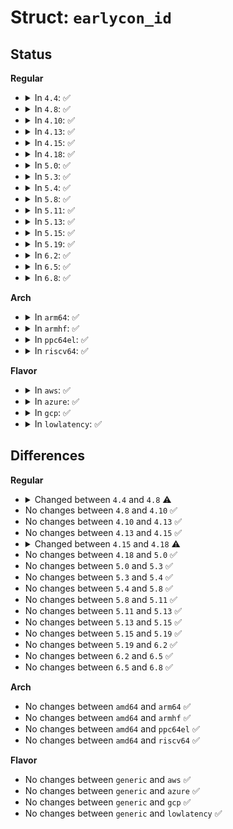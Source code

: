 # Struct: <code>earlycon_id</code>

## Status
<b>Regular</b>
<ul>
<li>
<details>
<summary>In <code>4.4</code>: ✅</summary>

```c
struct earlycon_id {
    char name[16];
    int (*setup)(struct earlycon_device *, const char *);
};
```
</details>
</li>
<li>
<details>
<summary>In <code>4.8</code>: ✅</summary>

```c
struct earlycon_id {
    char name[16];
    char compatible[128];
    int (*setup)(struct earlycon_device *, const char *);
};
```
</details>
</li>
<li>
<details>
<summary>In <code>4.10</code>: ✅</summary>

```c
struct earlycon_id {
    char name[16];
    char compatible[128];
    int (*setup)(struct earlycon_device *, const char *);
};
```
</details>
</li>
<li>
<details>
<summary>In <code>4.13</code>: ✅</summary>

```c
struct earlycon_id {
    char name[16];
    char compatible[128];
    int (*setup)(struct earlycon_device *, const char *);
};
```
</details>
</li>
<li>
<details>
<summary>In <code>4.15</code>: ✅</summary>

```c
struct earlycon_id {
    char name[16];
    char compatible[128];
    int (*setup)(struct earlycon_device *, const char *);
};
```
</details>
</li>
<li>
<details>
<summary>In <code>4.18</code>: ✅</summary>

```c
struct earlycon_id {
    char name[15];
    char name_term;
    char compatible[128];
    int (*setup)(struct earlycon_device *, const char *);
};
```
</details>
</li>
<li>
<details>
<summary>In <code>5.0</code>: ✅</summary>

```c
struct earlycon_id {
    char name[15];
    char name_term;
    char compatible[128];
    int (*setup)(struct earlycon_device *, const char *);
};
```
</details>
</li>
<li>
<details>
<summary>In <code>5.3</code>: ✅</summary>

```c
struct earlycon_id {
    char name[15];
    char name_term;
    char compatible[128];
    int (*setup)(struct earlycon_device *, const char *);
};
```
</details>
</li>
<li>
<details>
<summary>In <code>5.4</code>: ✅</summary>

```c
struct earlycon_id {
    char name[15];
    char name_term;
    char compatible[128];
    int (*setup)(struct earlycon_device *, const char *);
};
```
</details>
</li>
<li>
<details>
<summary>In <code>5.8</code>: ✅</summary>

```c
struct earlycon_id {
    char name[15];
    char name_term;
    char compatible[128];
    int (*setup)(struct earlycon_device *, const char *);
};
```
</details>
</li>
<li>
<details>
<summary>In <code>5.11</code>: ✅</summary>

```c
struct earlycon_id {
    char name[15];
    char name_term;
    char compatible[128];
    int (*setup)(struct earlycon_device *, const char *);
};
```
</details>
</li>
<li>
<details>
<summary>In <code>5.13</code>: ✅</summary>

```c
struct earlycon_id {
    char name[15];
    char name_term;
    char compatible[128];
    int (*setup)(struct earlycon_device *, const char *);
};
```
</details>
</li>
<li>
<details>
<summary>In <code>5.15</code>: ✅</summary>

```c
struct earlycon_id {
    char name[15];
    char name_term;
    char compatible[128];
    int (*setup)(struct earlycon_device *, const char *);
};
```
</details>
</li>
<li>
<details>
<summary>In <code>5.19</code>: ✅</summary>

```c
struct earlycon_id {
    char name[15];
    char name_term;
    char compatible[128];
    int (*setup)(struct earlycon_device *, const char *);
};
```
</details>
</li>
<li>
<details>
<summary>In <code>6.2</code>: ✅</summary>

```c
struct earlycon_id {
    char name[15];
    char name_term;
    char compatible[128];
    int (*setup)(struct earlycon_device *, const char *);
};
```
</details>
</li>
<li>
<details>
<summary>In <code>6.5</code>: ✅</summary>

```c
struct earlycon_id {
    char name[15];
    char name_term;
    char compatible[128];
    int (*setup)(struct earlycon_device *, const char *);
};
```
</details>
</li>
<li>
<details>
<summary>In <code>6.8</code>: ✅</summary>

```c
struct earlycon_id {
    char name[15];
    char name_term;
    char compatible[128];
    int (*setup)(struct earlycon_device *, const char *);
};
```
</details>
</li>
</ul>
<b>Arch</b>
<ul>
<li>
<details>
<summary>In <code>arm64</code>: ✅</summary>

```c
struct earlycon_id {
    char name[15];
    char name_term;
    char compatible[128];
    int (*setup)(struct earlycon_device *, const char *);
};
```
</details>
</li>
<li>
<details>
<summary>In <code>armhf</code>: ✅</summary>

```c
struct earlycon_id {
    char name[15];
    char name_term;
    char compatible[128];
    int (*setup)(struct earlycon_device *, const char *);
};
```
</details>
</li>
<li>
<details>
<summary>In <code>ppc64el</code>: ✅</summary>

```c
struct earlycon_id {
    char name[15];
    char name_term;
    char compatible[128];
    int (*setup)(struct earlycon_device *, const char *);
};
```
</details>
</li>
<li>
<details>
<summary>In <code>riscv64</code>: ✅</summary>

```c
struct earlycon_id {
    char name[15];
    char name_term;
    char compatible[128];
    int (*setup)(struct earlycon_device *, const char *);
};
```
</details>
</li>
</ul>
<b>Flavor</b>
<ul>
<li>
<details>
<summary>In <code>aws</code>: ✅</summary>

```c
struct earlycon_id {
    char name[15];
    char name_term;
    char compatible[128];
    int (*setup)(struct earlycon_device *, const char *);
};
```
</details>
</li>
<li>
<details>
<summary>In <code>azure</code>: ✅</summary>

```c
struct earlycon_id {
    char name[15];
    char name_term;
    char compatible[128];
    int (*setup)(struct earlycon_device *, const char *);
};
```
</details>
</li>
<li>
<details>
<summary>In <code>gcp</code>: ✅</summary>

```c
struct earlycon_id {
    char name[15];
    char name_term;
    char compatible[128];
    int (*setup)(struct earlycon_device *, const char *);
};
```
</details>
</li>
<li>
<details>
<summary>In <code>lowlatency</code>: ✅</summary>

```c
struct earlycon_id {
    char name[15];
    char name_term;
    char compatible[128];
    int (*setup)(struct earlycon_device *, const char *);
};
```
</details>
</li>
</ul>

## Differences
<b>Regular</b>
<ul>
<li>
<details>
<summary>Changed between <code>4.4</code> and <code>4.8</code> ⚠️</summary>
<ul>
<li>
<b>Field added. </b>
<code>char compatible[128]</code>
</li>
</ul>
</details>
</li>
<li>
No changes between <code>4.8</code> and <code>4.10</code> ✅
</li>
<li>
No changes between <code>4.10</code> and <code>4.13</code> ✅
</li>
<li>
No changes between <code>4.13</code> and <code>4.15</code> ✅
</li>
<li>
<details>
<summary>Changed between <code>4.15</code> and <code>4.18</code> ⚠️</summary>
<ul>
<li>
<b>Field added. </b>
<code>char name_term</code>
</li>
<li>
<b>Field type changed. </b>
<code>char name[16]</code> ➡️ <code>char name[15]</code>
</li>
</ul>
</details>
</li>
<li>
No changes between <code>4.18</code> and <code>5.0</code> ✅
</li>
<li>
No changes between <code>5.0</code> and <code>5.3</code> ✅
</li>
<li>
No changes between <code>5.3</code> and <code>5.4</code> ✅
</li>
<li>
No changes between <code>5.4</code> and <code>5.8</code> ✅
</li>
<li>
No changes between <code>5.8</code> and <code>5.11</code> ✅
</li>
<li>
No changes between <code>5.11</code> and <code>5.13</code> ✅
</li>
<li>
No changes between <code>5.13</code> and <code>5.15</code> ✅
</li>
<li>
No changes between <code>5.15</code> and <code>5.19</code> ✅
</li>
<li>
No changes between <code>5.19</code> and <code>6.2</code> ✅
</li>
<li>
No changes between <code>6.2</code> and <code>6.5</code> ✅
</li>
<li>
No changes between <code>6.5</code> and <code>6.8</code> ✅
</li>
</ul>
<b>Arch</b>
<ul>
<li>
No changes between <code>amd64</code> and <code>arm64</code> ✅
</li>
<li>
No changes between <code>amd64</code> and <code>armhf</code> ✅
</li>
<li>
No changes between <code>amd64</code> and <code>ppc64el</code> ✅
</li>
<li>
No changes between <code>amd64</code> and <code>riscv64</code> ✅
</li>
</ul>
<b>Flavor</b>
<ul>
<li>
No changes between <code>generic</code> and <code>aws</code> ✅
</li>
<li>
No changes between <code>generic</code> and <code>azure</code> ✅
</li>
<li>
No changes between <code>generic</code> and <code>gcp</code> ✅
</li>
<li>
No changes between <code>generic</code> and <code>lowlatency</code> ✅
</li>
</ul>
